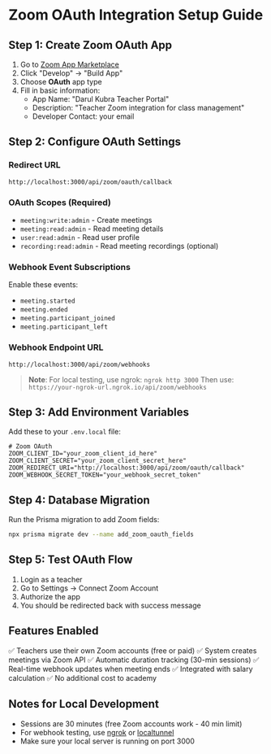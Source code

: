# Zoom OAuth Integration Setup Guide

## Step 1: Create Zoom OAuth App

1. Go to [Zoom App Marketplace](https://marketplace.zoom.us/)
2. Click "Develop" → "Build App"
3. Choose **OAuth** app type
4. Fill in basic information:
   - App Name: "Darul Kubra Teacher Portal"
   - Description: "Teacher Zoom integration for class management"
   - Developer Contact: your email

## Step 2: Configure OAuth Settings

### Redirect URL

```
http://localhost:3000/api/zoom/oauth/callback
```

### OAuth Scopes (Required)

- `meeting:write:admin` - Create meetings
- `meeting:read:admin` - Read meeting details
- `user:read:admin` - Read user profile
- `recording:read:admin` - Read meeting recordings (optional)

### Webhook Event Subscriptions

Enable these events:

- `meeting.started`
- `meeting.ended`
- `meeting.participant_joined`
- `meeting.participant_left`

### Webhook Endpoint URL

```
http://localhost:3000/api/zoom/webhooks
```

> **Note**: For local testing, use ngrok: `ngrok http 3000`
> Then use: `https://your-ngrok-url.ngrok.io/api/zoom/webhooks`

## Step 3: Add Environment Variables

Add these to your `.env.local` file:

```env
# Zoom OAuth
ZOOM_CLIENT_ID="your_zoom_client_id_here"
ZOOM_CLIENT_SECRET="your_zoom_client_secret_here"
ZOOM_REDIRECT_URI="http://localhost:3000/api/zoom/oauth/callback"
ZOOM_WEBHOOK_SECRET_TOKEN="your_webhook_secret_token"
```

## Step 4: Database Migration

Run the Prisma migration to add Zoom fields:

```bash
npx prisma migrate dev --name add_zoom_oauth_fields
```

## Step 5: Test OAuth Flow

1. Login as a teacher
2. Go to Settings → Connect Zoom Account
3. Authorize the app
4. You should be redirected back with success message

## Features Enabled

✅ Teachers use their own Zoom accounts (free or paid)
✅ System creates meetings via Zoom API
✅ Automatic duration tracking (30-min sessions)
✅ Real-time webhook updates when meeting ends
✅ Integrated with salary calculation
✅ No additional cost to academy

## Notes for Local Development

- Sessions are 30 minutes (free Zoom accounts work - 40 min limit)
- For webhook testing, use [ngrok](https://ngrok.com/) or [localtunnel](https://localtunnel.github.io/www/)
- Make sure your local server is running on port 3000
